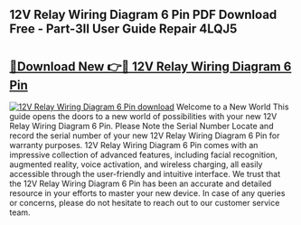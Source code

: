 ## 12V Relay Wiring Diagram 6 Pin PDF Download Free - Part-3Il User Guide Repair 4LQJ5

# <h2><a href="http://dfq81u.blite.top/?on=12V+Relay+Wiring+Diagram+6+Pin">🔗Download New 👉🔴 12V Relay Wiring Diagram 6 Pin</a></h2>

[![12V Relay Wiring Diagram 6 Pin download](https://i.imgur.com/lujVjoI.png)](http://dfq81u.blite.top/?on=12V+Relay+Wiring+Diagram+6+Pin)
Welcome to a New World This guide opens the doors to a new world of possibilities with your new 12V Relay Wiring Diagram 6 Pin. Please Note the Serial Number Locate and record the serial number of your new 12V Relay Wiring Diagram 6 Pin for warranty purposes. 12V Relay Wiring Diagram 6 Pin comes with an impressive collection of advanced features, including facial recognition, augmented reality, voice activation, and wireless charging, all easily accessible through the user-friendly and intuitive interface. We trust that the 12V Relay Wiring Diagram 6 Pin has been an accurate and detailed resource in your efforts to master your new device. In case of any queries or concerns, please do not hesitate to reach out to our customer service team.
